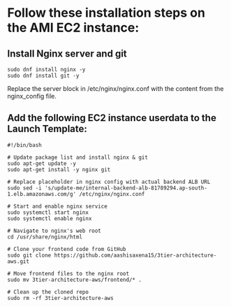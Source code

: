 # Follow these installation steps on the AMI EC2 instance:

## Install Nginx server and git
```
sudo dnf install nginx -y
sudo dnf install git -y
```
Replace the server block in /etc/nginx/nginx.conf with the content from the nginx_config file.

## Add the following EC2 instance userdata to the Launch Template:

```
#!/bin/bash

# Update package list and install nginx & git
sudo apt-get update -y
sudo apt-get install -y nginx git

# Replace placeholder in nginx config with actual backend ALB URL
sudo sed -i 's/update-me/internal-backend-alb-81789294.ap-south-1.elb.amazonaws.com/g' /etc/nginx/nginx.conf

# Start and enable nginx service
sudo systemctl start nginx
sudo systemctl enable nginx

# Navigate to nginx's web root
cd /usr/share/nginx/html

# Clone your frontend code from GitHub
sudo git clone https://github.com/aashisaxena15/3tier-architecture-aws.git

# Move frontend files to the nginx root
sudo mv 3tier-architecture-aws/frontend/* .

# Clean up the cloned repo
sudo rm -rf 3tier-architecture-aws

```


